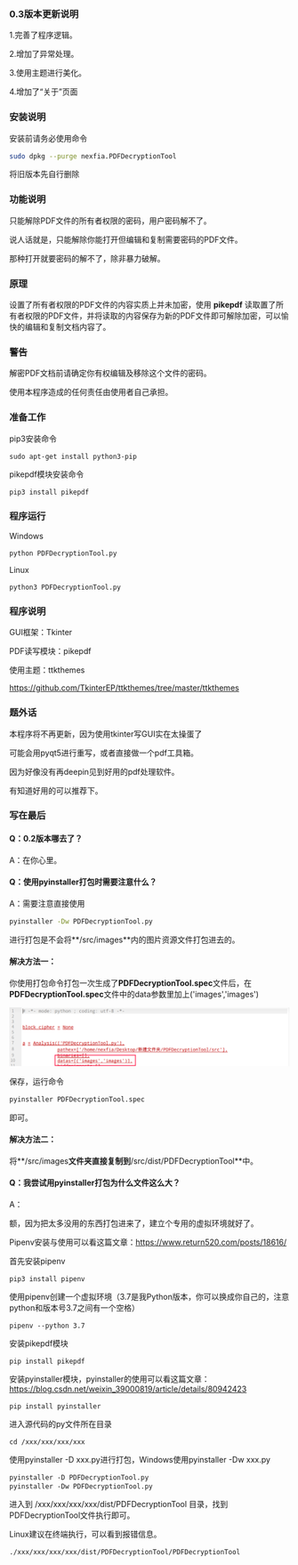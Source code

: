 ### 0.3版本更新说明

1.完善了程序逻辑。

2.增加了异常处理。

3.使用主题进行美化。

4.增加了“关于”页面



### 安装说明

安装前请务必使用命令

```bash
sudo dpkg --purge nexfia.PDFDecryptionTool
```

将旧版本先自行删除



### 功能说明

只能解除PDF文件的所有者权限的密码，用户密码解不了。

说人话就是，只能解除你能打开但编辑和复制需要密码的PDF文件。

那种打开就要密码的解不了，除非暴力破解。



### 原理

设置了所有者权限的PDF文件的内容实质上并未加密，使用 **pikepdf**  读取置了所有者权限的PDF文件，并将读取的内容保存为新的PDF文件即可解除加密，可以愉快的编辑和复制文档内容了。



### 警告

解密PDF文档前请确定你有权编辑及移除这个文件的密码。

使用本程序造成的任何责任由使用者自己承担。



### 准备工作

pip3安装命令

```shell
sudo apt-get install python3-pip
```

pikepdf模块安装命令

``` shell
pip3 install pikepdf
```



### 程序运行

Windows

``` shell
python PDFDecryptionTool.py 
```

Linux

```shell
python3 PDFDecryptionTool.py 
```



### 程序说明

GUI框架：Tkinter

PDF读写模块：pikepdf 

使用主题：ttkthemes 

https://github.com/TkinterEP/ttkthemes/tree/master/ttkthemes



### 题外话

本程序将不再更新，因为使用tkinter写GUI实在太操蛋了

可能会用pyqt5进行重写，或者直接做一个pdf工具箱。

因为好像没有再deepin见到好用的pdf处理软件。

有知道好用的可以推荐下。



### 写在最后

#### Q：0.2版本哪去了？

A：在你心里。

#### Q：使用pyinstaller打包时需要注意什么？

A：需要注意直接使用

```bash
pyinstaller -Dw PDFDecryptionTool.py 
```

进行打包是不会将**/src/images**内的图片资源文件打包进去的。

#### 解决方法一：

你使用打包命令打包一次生成了**PDFDecryptionTool.spec**文件后，在**PDFDecryptionTool.spec**文件中的data参数里加上('images','images')

![image-20210430210208796](./docImage/data参数.png)

保存，运行命令

```bash
pyinstaller PDFDecryptionTool.spec
```

即可。

#### 解决方法二：

将**/src/images**文件夹直接复制到**/src/dist/PDFDecryptionTool**中。



#### Q：我尝试用pyinstaller打包为什么文件这么大？

A：

额，因为把太多没用的东西打包进来了，建立个专用的虚拟环境﻿就好了。

Pipenv安装与使用可以看这篇文章：https://www.return520.com/posts/18616/

首先安装pipenv

```shell
pip3 install pipenv
```

使用pipenv创建一个虚拟环境（3.7是我Python版本，你可以换成你自己的，注意python和版本号3.7之间有一个空格）

```shell
pipenv --python 3.7
```

安装pikepdf模块

``` shell
pip install pikepdf
```

安装pyinstaller模块，pyinstaller的使用可以看这篇文章：https://blog.csdn.net/weixin_39000819/article/details/80942423

``` shell
pip install pyinstaller
```

进入源代码的py文件所在目录

``` shell
cd /xxx/xxx/xxx/xxx
```

使用pyinstaller -D xxx.py进行打包，Windows使用pyinstaller -Dw xxx.py

``` shell
pyinstaller -D PDFDecryptionTool.py 
pyinstaller -Dw PDFDecryptionTool.py 
```

进入到  /xxx/xxx/xxx/xxx/dist/PDFDecryptionTool 目录，找到PDFDecryptionTool文件执行即可。

Linux建议在终端执行，可以看到报错信息。

``` shell
./xxx/xxx/xxx/xxx/dist/PDFDecryptionTool/PDFDecryptionTool
```

